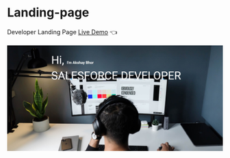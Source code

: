 # Landing-page
Developer Landing Page
<a href="https://akki4feb95.github.io/Landing-page/">Live Demo</a> 👈
<br>
<br>
<img src="Developer Landing Page.jpg" alt="Demo">
